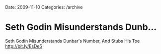 Date: 2009-11-10
Categories: /archive

# Seth Godin Misunderstands Dunb...

Seth Godin Misunderstands Dunbar&#39;s Number, And Stubs His Toe <a href="http://bit.ly/EsDe5" rel="nofollow">http://bit.ly/EsDe5</a>
